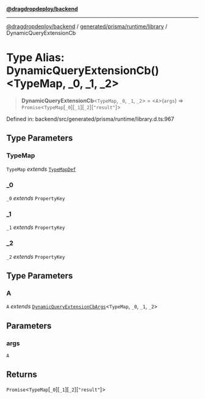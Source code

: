 [**@dragdropdeploy/backend**](../../../../../README.md)

***

[@dragdropdeploy/backend](../../../../../README.md) / [generated/prisma/runtime/library](../README.md) / DynamicQueryExtensionCb

# Type Alias: DynamicQueryExtensionCb()\<TypeMap, _0, _1, _2\>

> **DynamicQueryExtensionCb**\<`TypeMap`, `_0`, `_1`, `_2`\> = \<`A`\>(`args`) => `Promise`\<`TypeMap`\[`_0`\]\[`_1`\]\[`_2`\]\[`"result"`\]\>

Defined in: backend/src/generated/prisma/runtime/library.d.ts:967

## Type Parameters

### TypeMap

`TypeMap` *extends* [`TypeMapDef`](TypeMapDef.md)

### _0

`_0` *extends* `PropertyKey`

### _1

`_1` *extends* `PropertyKey`

### _2

`_2` *extends* `PropertyKey`

## Type Parameters

### A

`A` *extends* [`DynamicQueryExtensionCbArgs`](DynamicQueryExtensionCbArgs.md)\<`TypeMap`, `_0`, `_1`, `_2`\>

## Parameters

### args

`A`

## Returns

`Promise`\<`TypeMap`\[`_0`\]\[`_1`\]\[`_2`\]\[`"result"`\]\>
